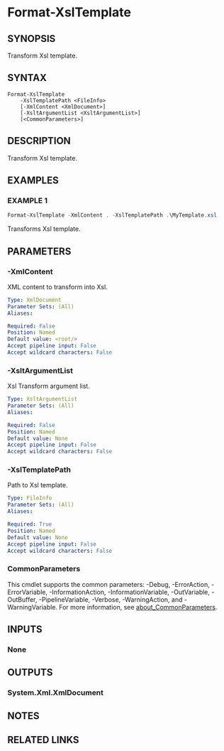 ﻿---
external help file: MailTools-help.xml
Module Name: MailTools
online version:
schema: 2.0.0
---

# Format-XslTemplate

## SYNOPSIS
Transform Xsl template.

## SYNTAX

```
Format-XslTemplate
	-XslTemplatePath <FileInfo>
	[-XmlContent <XmlDocument>]
	[-XsltArgumentList <XsltArgumentList>]
	[<CommonParameters>]
```

## DESCRIPTION
Transform Xsl template.

## EXAMPLES

### EXAMPLE 1
```powershell
Format-XslTemplate -XmlContent . -XslTemplatePath .\MyTemplate.xsl
```

Transforms Xsl template.

## PARAMETERS

### -XmlContent
XML content to transform into Xsl.

```yaml
Type: XmlDocument
Parameter Sets: (All)
Aliases:

Required: False
Position: Named
Default value: <root/>
Accept pipeline input: False
Accept wildcard characters: False
```

### -XsltArgumentList
Xsl Transform argument list.

```yaml
Type: XsltArgumentList
Parameter Sets: (All)
Aliases:

Required: False
Position: Named
Default value: None
Accept pipeline input: False
Accept wildcard characters: False
```

### -XslTemplatePath
Path to Xsl template.

```yaml
Type: FileInfo
Parameter Sets: (All)
Aliases:

Required: True
Position: Named
Default value: None
Accept pipeline input: False
Accept wildcard characters: False
```

### CommonParameters
This cmdlet supports the common parameters: -Debug, -ErrorAction, -ErrorVariable, -InformationAction, -InformationVariable, -OutVariable, -OutBuffer, -PipelineVariable, -Verbose, -WarningAction, and -WarningVariable. For more information, see [about_CommonParameters](http://go.microsoft.com/fwlink/?LinkID=113216).

## INPUTS

### None

## OUTPUTS

### System.Xml.XmlDocument

## NOTES

## RELATED LINKS

